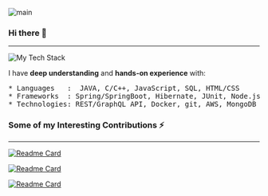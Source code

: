 ![main](https://github.com/rishabhsdev/rishabhsdev/assets/56164824/64d746cd-f6ea-4ffb-94ca-0a76973a02c9)





### Hi there 👋
------

![My Tech Stack](https://github-readme-tech-stack.vercel.app/api/cards?lineCount=2&line1=java%2C%E2%99%A8+java%2Cffffff%3Bspring%2Cspring%2C6DB33F%3Bmysql%2Csql%2Cffffff%3Bhibernate%2Chibernate%2C59666C%3B&line2=nodedotjs%2CNode.js%2C339933%3Bdocker%2Cdocker%2C2496ED%3Bamazonaws%2CAWS%2Cffffff%3Bcplusplus%2CC%2FC%2B%2B%2C00599C%3B)

I have **deep understanding** and **hands-on experience** with:
<pre>
* Languages   :  JAVA, C/C++, JavaScript, SQL, HTML/CSS
* Frameworks  : Spring/SpringBoot, Hibernate, JUnit, Node.js
* Technologies: REST/GraphQL API, Docker, git, AWS, MongoDB
</pre>
### Some of my Interesting Contributions ⚡
------

[![Readme Card](https://github-readme-stats.vercel.app/api/pin/?username=rishabhsdev&repo=GraphQL-Playground&theme=dark&show_owner=true)](https://github.com/rishabhsdev/GraphQL-Playground)

[![Readme Card](https://github-readme-stats.vercel.app/api/pin/?username=rishabhsdev&repo=Hello-Mars&theme=dark&show_owner=true)](https://github.com/rishabhsdev/Hello-Mars)

[![Readme Card](https://github-readme-stats.vercel.app/api/pin/?username=rishabhsdev&repo=JAVA-Spring-LMS&theme=dark&show_owner=true)](https://github.com/rishabhsdev/JAVA-Spring-LMS)


<!--
**rishabhsdev/rishabhsdev** is a ✨ _special_ ✨ repository because its `README.md` (this file) appears on your GitHub profile.
Here are some ideas to get you started:

- 🔭 I’m currently working on ...
- 🌱 I’m currently learning ...
- 👯 I’m looking to collaborate on ...
- 🤔 I’m looking for help with ...
- 💬 Ask me about ...
- 📫 How to reach me: ...
- 😄 Pronouns: ...
- ⚡ Fun fact: ...
-->
